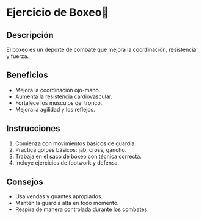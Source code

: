 # Ejercicio de Boxeo🥊

## Descripción
El boxeo es un deporte de combate que mejora la coordinación, resistencia y fuerza.

## Beneficios
- Mejora la coordinación ojo-mano.
- Aumenta la resistencia cardiovascular.
- Fortalece los músculos del tronco.
- Mejora la agilidad y los reflejos.

## Instrucciones
1. Comienza con movimientos básicos de guardia.
2. Practica golpes básicos: jab, cross, gancho.
3. Trabaja en el saco de boxeo con técnica correcta.
4. Incluye ejercicios de footwork y defensa.

## Consejos
- Usa vendas y guantes apropiados.
- Mantén la guardia alta en todo momento.
- Respira de manera controlada durante los combates. 